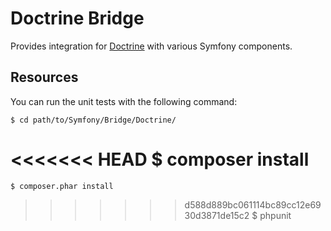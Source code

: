 Doctrine Bridge
===============

Provides integration for [Doctrine](http://www.doctrine-project.org/) with
various Symfony components.

Resources
---------

You can run the unit tests with the following command:

    $ cd path/to/Symfony/Bridge/Doctrine/
<<<<<<< HEAD
    $ composer install
=======
    $ composer.phar install
>>>>>>> d588d889bc061114bc89cc12e6930d3871de15c2
    $ phpunit
